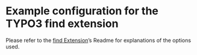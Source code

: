 # Example configuration for the TYPO3 find extension

Please refer to the [find Extension](https://github.com/subugoe/typo3-find)’s
Readme for explanations of the options used.
